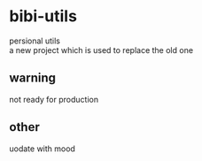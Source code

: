 # bibi-utils
persional utils <br/>
a new project which is used to replace the old one

## warning
not ready for production

## other
uodate with mood
